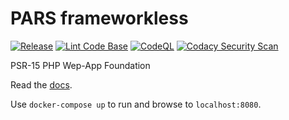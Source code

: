 # PARS frameworkless
[![Release](https://github.com/robertkleinschuster/pars/actions/workflows/release.yml/badge.svg)](https://github.com/robertkleinschuster/pars/actions/workflows/release.yml)
[![Lint Code Base](https://github.com/robertkleinschuster/pars/actions/workflows/super-linter.yml/badge.svg)](https://github.com/robertkleinschuster/pars/actions/workflows/super-linter.yml)
[![CodeQL](https://github.com/robertkleinschuster/pars/actions/workflows/codeql-analysis.yml/badge.svg)](https://github.com/robertkleinschuster/pars/actions/workflows/codeql-analysis.yml)
[![Codacy Security Scan](https://github.com/robertkleinschuster/pars/actions/workflows/codacy.yml/badge.svg)](https://github.com/robertkleinschuster/pars/actions/workflows/codacy.yml)

PSR-15 PHP Wep-App Foundation

Read the [docs](https://robertkleinschuster.github.io/pars/).

Use `docker-compose up` to run and browse to `localhost:8080`.
